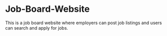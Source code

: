 # Job-Board-Website
This is a job board website  where employers can post job listings and users can search and apply for jobs. 
